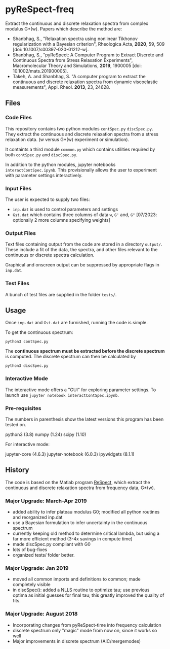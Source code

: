 # pyReSpect-freq

Extract the continuous and discrete relaxation spectra from complex modulus G*(w). Papers which describe the method are:

+ Shanbhag, S., "Relaxation spectra using nonlinear Tikhonov regularization with a Bayesian criterion", Rheologica Acta, **2020**,  59, 509 [doi: 10.1007/s00397-020-01212-w].
+ Shanbhag, S., "pyReSpect: A Computer Program to Extract Discrete and Continuous Spectra from Stress Relaxation Experiments", Macromolecular Theory and Simulations, **2019**, 1900005 [doi: 10.1002/mats.201900005].
+ Takeh, A. and Shanbhag, S. "A computer program to extract the continuous and discrete relaxation spectra from dynamic viscoelastic measurements", Appl. Rheol. **2013**, 23, 24628.

## Files

### Code Files

This repository contains two python modules `contSpec.py` `discSpec.py`. They extract the continuous and discrete relaxation spectra from a stress relaxation data. (w versus G*(w) experiment or simulation).

It containts a third module `common.py` which contains utilities required by both `contSpec.py` and `discSpec.py`.

In addition to the python modules, jupyter notebooks `interactContSpec.ipynb`. This provisionally allows the user to experiment with parameter settings interactively.

### Input Files

The user is expected to supply two files:

+ `inp.dat` is used to control parameters and settings
+ `Gst.dat` which contains three columns of data `w`, `G'` and, `G"` [07/2023: optionally 2 more columns specifying weights]

### Output Files

Text files containing output from the code are stored in a directory `output/`. These include a fit of the data, the spectra, and other files relevant to the continuous or discrete spectra calculation. 

Graphical and onscreen output can be suppressed by appropriate flags in `inp.dat`.

### Test Files

A bunch of test files are supplied in the folder `tests/`.

## Usage

Once `inp.dat` and `Gst.dat` are furnished, running the code is simple.

To get the continuous spectrum:

`python3 contSpec.py`

The **continuous spectrum must be extracted before the discrete spectrum** is computed. The discrete spectrum can then be calculated by

`python3 discSpec.py`

### Interactive Mode

The interactive mode offers a "GUI" for exploring parameter settings. To launch use `jupyter notebook interactContSpec.ipynb`.

### Pre-requisites

The numbers in parenthesis show the latest versions this program has been tested on.

python3 (3.8)
numpy (1.24)
scipy (1.10)

For interactive mode:

jupyter-core (4.6.3)
jupyter-notebook (6.0.3)
ipywidgets (8.1.1)

## History

The code is based on the Matlab program [ReSpect](https://www.mathworks.com/matlabcentral/fileexchange/40458-respect), which extract the continuous and discrete relaxation spectra from frequency data, G*(w).

### Major Upgrade: March-Apr 2019
+ added ability to infer plateau modulus G0; modified all python routines and reorganized inp.dat
+ use a Bayesian formulation to infer uncertainty in the continuous spectrum
+ currently keeping old method to determine critical lambda, but using a far more efficient method (3-4x savings in compute time)
+ made discSpec.py compliant with G0
+ lots of bug-fixes
+ organized tests/ folder better.


### Major Upgrade: Jan 2019

+ moved all common imports and definitions to common; made completely visible
+ in discSpec(): added a NLLS routine to optimize tau; use previous optima as initial guesses for final tau; this greatly improved the quality of fits.

### Major Upgrade: August 2018

+ Incorporating changes from pyReSpect-time into frequency calculation
+ discrete spectrum only "magic" mode from now on, since it works so well
+ Major improvements in discrete spectrum (AIC/mergemodes)

